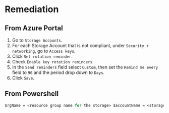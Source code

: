 # Remediation

## From Azure Portal

1. Go to `Storage Accounts`.
2. For each Storage Account that is not compliant, under `Security + networking`, go to `Access keys`.
3. Click `Set rotation reminder`.
4. Check `Enable key rotation reminders`.
5. In the `Send reminders` field select `Custom`, then set the `Remind me every` field to `90` and the period drop down to `Days`.
6. Click `Save`.

## From Powershell

```ps
$rgName = <resource group name for the storage> $accountName = <storage account name> $account = Get-AzStorageAccount -ResourceGroupName $rgName -Name $accountName if ($account.KeyCreationTime.Key1 -eq $null -or $account.KeyCreationTime.Key2 -eq $null){ Write-output ("You must regenerate both keys at least once before setting expiration policy") } else { $account = Set-AzStorageAccount -ResourceGroupName $rgName -Name $accountName -KeyExpirationPeriodInDay 90 } $account.KeyPolicy.KeyExpirationPeriodInDays
```
